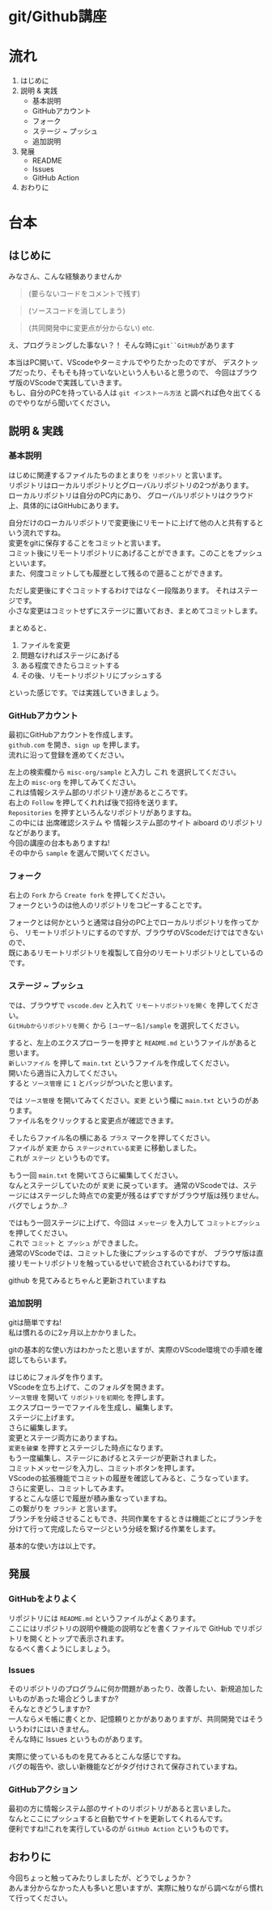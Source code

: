 # git/Github講座

# 流れ
1. はじめに
2. 説明 & 実践
   - 基本説明
   - GitHubアカウント
   - フォーク
   - ステージ ~ プッシュ
   - 追加説明
3. 発展
   - README
   - Issues
   - GitHub Action
4. おわりに


# 台本
## はじめに
みなさん、こんな経験ありませんか

> (要らないコードをコメントで残す)

> (ソースコードを消してしまう)

> (共同開発中に変更点が分からない) etc.

え、プログラミングした事ない？！
そんな時に`git``GitHub`があります  

本当はPC開いて、VScodeやターミナルでやりたかったのですが、
デスクトップだったり、そもそも持っていないという人もいると思うので、
今回はブラウザ版のVScodeで実践していきます。  
もし、自分のPCを持っている人は `git インストール方法` と調べれば色々出てくるのでやりながら聞いてください。

## 説明 & 実践
### 基本説明
はじめに関連するファイルたちのまとまりを `リポジトリ` と言います。  
リポジトリはローカルリポジトリとグローバルリポジトリの2つがあります。  
ローカルリポジトリは自分のPC内にあり、
グローバルリポジトリはクラウド上、具体的にはGitHubにあります。

自分だけのローカルリポジトリで変更後にリモートに上げて他の人と共有するという流れですね。  
変更をgitに保存することをコミットと言います。  
コミット後にリモートリポジトリにあげることができます。このことをプッシュといいます。  
また、何度コミットしても履歴として残るので遡ることができます。

ただし変更後にすぐコミットするわけではなく一段階あります。
それはステージです。  
小さな変更はコミットせずにステージに置いておき、まとめてコミットします。  

まとめると、
1. ファイルを変更
2. 問題なければステージにあげる
3. ある程度できたらコミットする
4. その後、リモートリポジトリにプッシュする

といった感じです。では実践していきましょう。

### GitHubアカウント
最初にGitHubアカウントを作成します。  
`github.com` を開き、`sign up` を押します。  
流れに沿って登録を進めてください。  

左上の検索欄から `misc-org/sample` と入力し これ を選択してください。  
左上の `misc-org` を押してみてください。  
これは情報システム部のリポジトリ達があるところです。  
右上の `Follow` を押してくれれば後で招待を送ります。  
`Repositories` を押すといろんなリポジトリがありますね。  
この中には 出席確認システム や 情報システム部のサイト aiboard のリポジトリなどがあります。  
今回の講座の台本もありますね!  
その中から `sample` を選んで開いてください。

### フォーク
右上の `Fork` から `Create fork` を押してください。  
フォークというのは他人のリポジトリをコピーすることです。

フォークとは何かというと通常は自分のPC上でローカルリポジトリを作ってから、
リモートリポジトリにするのですが、ブラウザのVScodeだけではできないので、  
既にあるリモートリポジトリを複製して自分のリモートリポジトリとしているのです。

### ステージ ~ プッシュ
では、ブラウザで `vscode.dev` と入れて `リモートリポジトリを開く` を押してください。  
`GitHubからリポジトリを開く` から `[ユーザー名]/sample` を選択してください。

すると、左上のエクスプローラーを押すと `README.md` というファイルがあると思います。  
`新しいファイル` を押して `main.txt` というファイルを作成してください。  
開いたら適当に入力してください。  
すると `ソース管理` に `1` とバッジがついたと思います。

では `ソース管理` を開いてみてください。`変更` という欄に `main.txt` というのがあります。  
ファイル名をクリックすると変更点が確認できます。  

そしたらファイル名の横にある `プラス` マークを押してください。  
ファイルが `変更` から `ステージされている変更` に移動しました。  
これが `ステージ` というものです。

もう一回 `main.txt` を開いてさらに編集してください。  
なんとステージしていたのが `変更` に戻っています。
通常のVScodeでは、ステージにはステージした時点での変更が残るはずですがブラウザ版は残りません。
バグでしょうか...?

ではもう一回ステージに上げて、今回は `メッセージ` を入力して `コミットとプッシュ` を押してください。  
これで `コミット` と `プッシュ` ができました。  
通常のVScodeでは、コミットした後にプッシュするのですが、
ブラウザ版は直接リモートリポジトリを触っているせいで統合されているわけですね。

github を見てみるとちゃんと更新されていますね

### 追加説明
gitは簡単ですね!  
私は慣れるのに2ヶ月以上かかりました。

gitの基本的な使い方はわかったと思いますが、実際のVScode環境での手順を確認してもらいます。  

はじめにフォルダを作ります。  
VScodeを立ち上げて、このフォルダを開きます。  
`ソース管理` を開いて `リポジトリを初期化` を押します。  
エクスプローラーでファイルを生成し、編集します。  
ステージに上げます。  
さらに編集します。  
変更とステージ両方にありますね。  
`変更を破棄` を押すとステージした時点になります。  
もう一度編集し、ステージにあげるとステージが更新されました。  
コミットメッセージを入力し、コミットボタンを押します。  
VScodeの拡張機能でコミットの履歴を確認してみると、こうなっています。  
さらに変更し、コミットしてみます。  
するとこんな感じで履歴が積み重なっていますね。  
この繋がりを `ブランチ` と言います。  
ブランチを分岐させることもでき、共同作業をするときは機能ごとにブランチを分けて行って完成したらマージという分岐を繋げる作業をします。  

基本的な使い方は以上です。

## 発展
### GitHubをよりよく
リポジトリには `README.md` というファイルがよくあります。  
ここにはリポジトリの説明や機能の説明などを書くファイルで GitHub でリポジトリを開くとトップで表示されます。  
なるべく書くようにしましょう。  

### Issues
そのリポジトリのプログラムに何か問題があったり、改善したい、新規追加したいものがあった場合どうしますか?  
そんなときどうしますか?  
一人ならメモ帳に書くとか、記憶頼りとかがありありますが、共同開発ではそういうわけにはいきません。  
そんな時に Issues というものがあります。  

実際に使っているものを見てみるとこんな感じですね。  
バグの報告や、欲しい新機能などがタグ付けされて保存されていますね。

### GitHubアクション
最初の方に情報システム部のサイトのリポジトリがあると言いました。  
なんとここにプッシュすると自動でサイトを更新してくれるんです。  
便利ですね!!これを実行しているのが `GitHub Action` というものです。  

## おわりに
今回ちょっと触ってみたりしましたが、どうでしょうか？  
あんま分からなかった人も多いと思いますが、実際に触りながら調べながら慣れて行ってください。
